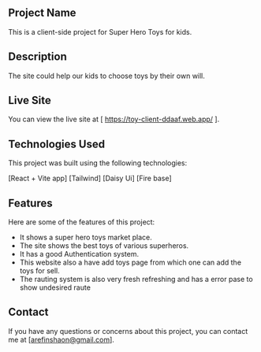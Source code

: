 ## Project Name
This is a client-side project for Super Hero Toys for kids.

## Description
The site could help our kids to choose toys by their own will.

## Live Site
You can view the live site at [ https://toy-client-ddaaf.web.app/  ].

## Technologies Used
This project was built using the following technologies:

[React + Vite app]
[Tailwind]
[Daisy Ui]
[Fire base]

## Features
Here are some of the features of this project:

* It shows a super hero toys market place.
* The site shows the best toys of various superheros.
* It has a good Authentication system.
* This website also a have add toys page from which one can add the toys for sell.
* The rauting system is also very fresh refreshing and has a error pase to show undesired raute

## Contact
If you have any questions or concerns about this project, you can contact me at [arefinshaon@gmail.com].

